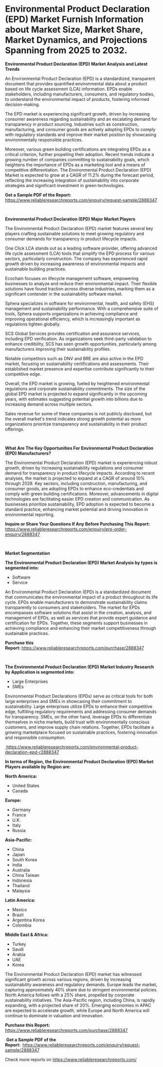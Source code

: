<p><h1>Environmental Product Declaration (EPD) Market Furnish Information about Market Size, Market Share, Market Dynamics, and Projections Spanning from 2025 to 2032.</h1></p><p><strong>Environmental Product Declaration (EPD) Market Analysis and Latest Trends</strong></p>
<p><p>An Environmental Product Declaration (EPD) is a standardized, transparent document that provides quantified environmental data about a product based on life cycle assessment (LCA) information. EPDs enable stakeholders, including manufacturers, consumers, and regulatory bodies, to understand the environmental impact of products, fostering informed decision-making.</p><p>The EPD market is experiencing significant growth, driven by increasing consumer awareness regarding sustainability and an escalating demand for transparency in product sourcing. Industries such as construction, manufacturing, and consumer goods are actively adopting EPDs to comply with regulatory standards and improve their market position by showcasing environmentally responsible practices. </p><p>Moreover, various green building certifications are integrating EPDs as a critical criterion, further propelling their adoption. Recent trends indicate a growing number of companies committing to sustainability goals, which heightens the importance of EPDs as a marketing tool and a means of competitive differentiation. The Environmental Product Declaration (EPD) Market is expected to grow at a CAGR of 11.2% during the forecast period, reflecting the increasing integration of sustainability into corporate strategies and significant investment in green technologies.</p></p>
<p><strong>Get a Sample PDF of the Report:&nbsp;</strong> <a href="https://www.reliableresearchreports.com/enquiry/request-sample/2888347?utm_campaign=2745&utm_medium=2&utm_source=Github&utm_content=ia&utm_term=14032025&utm_id=environmental-product-declaration-epd">https://www.reliableresearchreports.com/enquiry/request-sample/2888347</a></p>
<p>&nbsp;</p>
<p><strong>Environmental Product Declaration (EPD) Major Market Players</strong></p>
<p><p>The Environmental Product Declaration (EPD) market features several key players crafting sustainable solutions to meet growing regulatory and consumer demands for transparency in product lifecycle impacts. </p><p>One Click LCA stands out as a leading software provider, offering advanced life cycle assessment (LCA) tools that simplify the EPD process for various sectors, particularly construction. The company has experienced rapid growth driven by increasing awareness of environmental impacts and sustainable building practices.</p><p>Ecochain focuses on lifecycle management software, empowering businesses to analyze and reduce their environmental impact. Their flexible solutions have found traction across diverse industries, marking them as a significant contender in the sustainability software market.</p><p>Sphera specializes in software for environmental, health, and safety (EHS) management and sustainability performance. With a comprehensive suite of tools, Sphera supports organizations in achieving compliance and improving operational efficiency, which is increasingly important as regulations tighten globally.</p><p>SCS Global Services provides certification and assurance services, including EPD verification. As organizations seek third-party validation to enhance credibility, SCS has seen growth opportunities, particularly among manufacturers improving their sustainability profiles.</p><p>Notable competitors such as DNV and BRE are also active in the EPD market, focusing on sustainability certifications and assessments. Their established market presence and expertise contribute significantly to their competitive edge.</p><p>Overall, the EPD market is growing, fueled by heightened environmental regulations and corporate sustainability commitments. The size of the global EPD market is projected to expand significantly in the upcoming years, with estimates suggesting potential growth into billions due to increasing demand across multiple sectors.</p><p>Sales revenue for some of these companies is not publicly disclosed, but the overall market's trend indicates strong growth potential as more organizations prioritize transparency and sustainability in their product offerings.</p></p>
<p>&nbsp;</p>
<p><strong>What Are The Key Opportunities For Environmental Product Declaration (EPD) Manufacturers?</strong></p>
<p><p>The Environmental Product Declaration (EPD) market is experiencing robust growth, driven by increasing sustainability regulations and consumer demand for transparency in product lifecycle impacts. According to recent analyses, the market is projected to expand at a CAGR of around 10% through 2028. Key sectors, including construction, manufacturing, and consumer goods, are adopting EPDs to enhance eco-credentials and comply with green building certifications. Moreover, advancements in digital technologies are facilitating easier EPD creation and communication. As businesses prioritize sustainability, EPD adoption is expected to become a standard practice, enhancing market potential and driving innovation in environmental reporting.</p></p>
<p><strong>Inquire or Share Your Questions If Any Before Purchasing This Report:</strong> <a href="https://www.reliableresearchreports.com/enquiry/pre-order-enquiry/2888347?utm_campaign=2745&utm_medium=2&utm_source=Github&utm_content=ia&utm_term=14032025&utm_id=environmental-product-declaration-epd">https://www.reliableresearchreports.com/enquiry/pre-order-enquiry/2888347</a></p>
<p>&nbsp;</p>
<p><strong>Market Segmentation</strong></p>
<p><strong>The Environmental Product Declaration (EPD) Market Analysis by types is segmented into:</strong></p>
<p><ul><li>Software</li><li>Service</li></ul></p>
<p><p>An Environmental Product Declaration (EPD) is a standardized document that communicates the environmental impact of a product throughout its life cycle. EPDs enable manufacturers to demonstrate sustainability claims transparently to consumers and stakeholders. The market for EPDs encompasses software solutions that assist in the creation, analysis, and management of EPDs, as well as services that provide expert guidance and certification for EPDs. Together, these segments support businesses in achieving compliance and enhancing their market competitiveness through sustainable practices.</p></p>
<p><strong>Purchase this Report:&nbsp;</strong><a href="https://www.reliableresearchreports.com/purchase/2888347?utm_campaign=2745&utm_medium=2&utm_source=Github&utm_content=ia&utm_term=14032025&utm_id=environmental-product-declaration-epd">https://www.reliableresearchreports.com/purchase/2888347</a></p>
<p>&nbsp;</p>
<p><strong>The Environmental Product Declaration (EPD) Market Industry Research by Application is segmented into:</strong></p>
<p><ul><li>Large Enterprises</li><li>SMEs</li></ul></p>
<p><p>Environmental Product Declarations (EPDs) serve as critical tools for both large enterprises and SMEs in showcasing their commitment to sustainability. Large enterprises utilize EPDs to enhance their competitive edge, fulfilling regulatory requirements and addressing consumer demands for transparency. SMEs, on the other hand, leverage EPDs to differentiate themselves in niche markets, build trust with environmentally conscious customers, and improve supply chain relations. Together, EPDs facilitate a growing marketplace focused on sustainable practices, fostering innovation and responsible consumption.</p></p>
<p><a href="https://www.reliableresearchreports.com/environmental-product-declaration-epd-r2888347?utm_campaign=2745&utm_medium=2&utm_source=Github&utm_content=ia&utm_term=14032025&utm_id=environmental-product-declaration-epd">&nbsp;https://www.reliableresearchreports.com/environmental-product-declaration-epd-r2888347</a></p>
<p><strong>In terms of Region, the Environmental Product Declaration (EPD) Market Players available by Region are:</strong></p>
<p>
    <p> <strong> North America: </strong>
        <ul>
            <li>United States</li>
            <li>Canada</li>
        </ul>
        </p> 
    <p> <strong> Europe: </strong>
        <ul>
            <li>Germany</li>
            <li>France</li>
            <li>U.K.</li>
            <li>Italy</li>
            <li>Russia</li>
        </ul>
        </p> 
    <p> <strong> Asia-Pacific: </strong>
        <ul>
            <li>China</li>
            <li>Japan</li>
            <li>South Korea</li>
            <li>India</li>
            <li>Australia</li>
            <li>China Taiwan</li>
            <li>Indonesia</li>
            <li>Thailand</li>
            <li>Malaysia</li>
        </ul>
        </p> 
    <p> <strong> Latin America: </strong>
        <ul>
            <li>Mexico</li>
            <li>Brazil</li>
            <li>Argentina Korea</li>
            <li>Colombia</li>
        </ul>
        </p> 
    <p> <strong> Middle East & Africa: </strong>
        <ul>
            <li>Turkey</li>
            <li>Saudi</li>
            <li>Arabia</li>
            <li>UAE</li>
            <li>Korea</li>
        </ul>
    </p>
    </p>
<p><p>The Environmental Product Declaration (EPD) market has witnessed significant growth across various regions, driven by increasing sustainability awareness and regulatory demands. Europe leads the market, capturing approximately 40% share due to stringent environmental policies. North America follows with a 25% share, propelled by corporate sustainability initiatives. The Asia-Pacific region, including China, is rapidly expanding, with a projected share of 20%. Emerging economies in APAC are expected to accelerate growth, while Europe and North America will continue to dominate in valuation and innovation.</p></p>
<p><strong>Purchase this Report: </strong><a href="https://www.reliableresearchreports.com/purchase/2888347?utm_campaign=2745&utm_medium=2&utm_source=Github&utm_content=ia&utm_term=14032025&utm_id=environmental-product-declaration-epd">https://www.reliableresearchreports.com/purchase/2888347</a></p>
<p>&nbsp;<strong>Get a Sample PDF of the Report:&nbsp;&nbsp;</strong><a href="https://www.reliableresearchreports.com/enquiry/request-sample/2888347?utm_campaign=2745&utm_medium=2&utm_source=Github&utm_content=ia&utm_term=14032025&utm_id=environmental-product-declaration-epd">https://www.reliableresearchreports.com/enquiry/request-sample/2888347</a></p>
<p><strong></strong></p>
<p>Check more reports on <a href="https://www.reliableresearchreports.com/?utm_campaign=2745&utm_medium=2&utm_source=Github&utm_content=ia&utm_term=14032025&utm_id=environmental-product-declaration-epd">https://www.reliableresearchreports.com/</a></p>